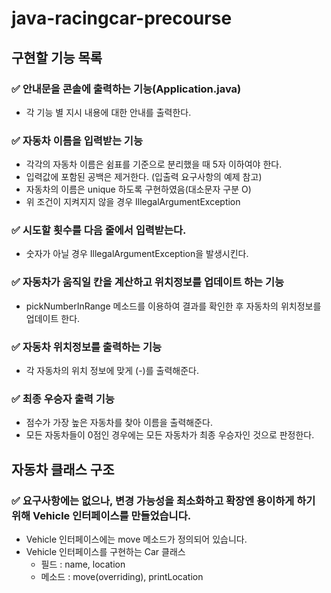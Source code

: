 # java-racingcar-precourse

## 구현할 기능 목록
### ✅ 안내문을 콘솔에 출력하는 기능(Application.java)
- 각 기능 별 지시 내용에 대한 안내를 출력한다.

### ✅️ 자동차 이름을 입력받는 기능 
- 각각의 자동차 이름은 쉼표를 기준으로 분리했을 때 5자 이하여야 한다.
- 입력값에 포함된 공백은 제거한다. (입출력 요구사항의 예제 참고)
- 자동차의 이름은 unique 하도록 구현하였음(대소문자 구분 O)
- 위 조건이 지켜지지 않을 경우 IllegalArgumentException 

### ✅ 시도할 횟수를 다음 줄에서 입력받는다.
- 숫자가 아닐 경우 IllegalArgumentException을 발생시킨다.

### ✅ 자동차가 움직일 칸을 계산하고 위치정보를 업데이트 하는 기능 
- pickNumberInRange 메소드를 이용하여 결과를 확인한 후 자동차의 위치정보를 업데이트 한다. 

### ✅ 자동차 위치정보를 출력하는 기능
- 각 자동차의 위치 정보에 맞게 (-)를 출력해준다. 

### ✅ 최종 우승자 출력 기능
- 점수가 가장 높은 자동차를 찾아 이름을 출력해준다. 
- 모든 자동차들이 0점인 경우에는 모든 자동차가 최종 우승자인 것으로 판정한다. 

## 자동차 클래스 구조
### ✅ 요구사항에는 없으나, 변경 가능성을 최소화하고 확장엔 용이하게 하기 위해 Vehicle 인터페이스를 만들었습니다.
- Vehicle 인터페이스에는 move 메소드가 정의되어 있습니다. 
- Vehicle 인터페이스를 구현하는 Car 클래스
  - 필드 : name, location
  - 메소드 : move(overriding), printLocation
